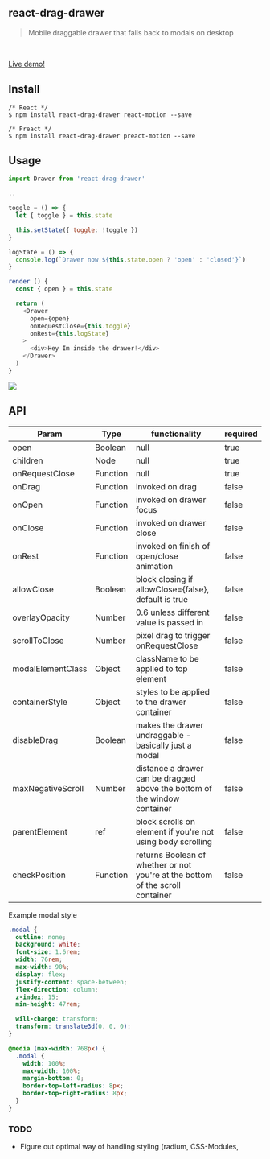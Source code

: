 ## react-drag-drawer

> Mobile draggable drawer that falls back to modals on desktop

<br />

[Live demo!](https://react-drag-drawer.jackhanford.com)

## Install

```
/* React */
$ npm install react-drag-drawer react-motion --save

/* Preact */
$ npm install react-drag-drawer preact-motion --save
```


## Usage

```js
import Drawer from 'react-drag-drawer'

..

toggle = () => {
  let { toggle } = this.state

  this.setState({ toggle: !toggle })
}

logState = () => {
  console.log(`Drawer now ${this.state.open ? 'open' : 'closed'}`)
}

render () {
  const { open } = this.state

  return (
    <Drawer
      open={open}
      onRequestClose={this.toggle}
      onRest={this.logState}
    >
      <div>Hey Im inside the drawer!</div>
    </Drawer>
  )
}
```

![](http://d.pr/i/ThqP+)

## API
| Param          | Type    | functionality | required |
|----------------|---------|-----------------|-----------------|
| open           | Boolean | null | true |
| children       | Node    | null | true |
| onRequestClose | Function| null | true |
| onDrag | Function| invoked on drag | false |
| onOpen | Function| invoked on drawer focus | false |
| onClose | Function| invoked on drawer close | false |
| onRest | Function| invoked on finish of open/close animation | false |
| allowClose | Boolean | block closing if allowClose={false}, default is true | false |
| overlayOpacity | Number | 0.6 unless different value is passed in | false |
| scrollToClose | Number | pixel drag to trigger onRequestClose | false |
| modalElementClass | Object | className to be applied to top <modal> element | false |
| containerStyle | Object | styles to be applied to the drawer container | false |
| disableDrag | Boolean | makes the drawer undraggable - basically just a modal | false |
| maxNegativeScroll | Number | distance a drawer can be dragged above the bottom of the window container | false |
| parentElement | ref | block scrolls on element if you're not using body scrolling | false |
| checkPosition | Function | returns Boolean of whether or not you're at the bottom of the scroll container | false |


Example modal style
```css
.modal {
  outline: none;
  background: white;
  font-size: 1.6rem;
  width: 76rem;
  max-width: 90%;
  display: flex;
  justify-content: space-between;
  flex-direction: column;
  z-index: 15;
  min-height: 47rem;

  will-change: transform;
  transform: translate3d(0, 0, 0);
}

@media (max-width: 768px) {
  .modal {
    width: 100%;
    max-width: 100%;
    margin-bottom: 0;
    border-top-left-radius: 8px;
    border-top-right-radius: 8px;
  }
}
```


### TODO
* Figure out optimal way of handling styling (radium, CSS-Modules, <style jsx>, etc..)
* Make Drawer dismissable in all swipeable directions (decouple from drag down to dismiss)

## License

MIT © [Jack Hanford](http://jackhanford.com)
